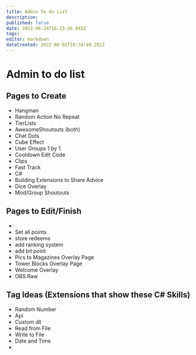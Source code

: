 ```yaml
---
title: Admin To do List
description: 
published: false
date: 2022-06-24T16:23:56.845Z
tags: 
editor: markdown
dateCreated: 2022-06-02T10:34:40.282Z
---
```


# Admin to do list

## Pages to Create
- Hangman
- Random Action No Repeat
- TierLists 
- AwesomeShoutouts (both)
- Chat Dots
- Cube Effect
- User Groups 1 by 1
- Cooldown Edit Code
- Clips
- Fast Track
- C#
- Building Extensions to Share Advice
- Dice Overlay
- Mod/Group Shoutouts




## Pages to Edit/Finish

- 
- Set all points
- store redeems
- add ranking system
- add bit point
- Pics to Magazines Overlay Page
- Tower Blocks Overlay Page
- Welcome Overlay
- OBS Raw

## Tag Ideas (Extensions that show these C# Skills)
- Random Number
- Api
- Custom dll
- Read from File
- Write to File
- Date and Time
- 
